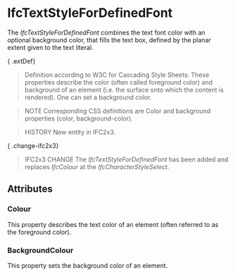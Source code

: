 # IfcTextStyleForDefinedFont

The _IfcTextStyleForDefinedFont_ combines the text font color with an optional background color, that fills the text box, defined by the planar extent given to the text literal.

{ .extDef}
> Definition according to W3C for Cascading Style Sheets:
> These properties describe the color (often called foreground color) and background of an element (i.e. the surface onto which the content is rendered). One can set a background color.

> NOTE Corresponding CSS definitions are Color and background properties (color, background-color).

> HISTORY New entity in IFC2x3.

{ .change-ifc2x3}
> IFC2x3 CHANGE The _IfcTextStyleForDefinedFont_ has been added and replaces _IfcColour_ at the _IfcCharacterStyleSelect_.

## Attributes

### Colour
This property describes the text color of an element (often referred to as the foreground color).

### BackgroundColour
This property sets the background color of an element.
